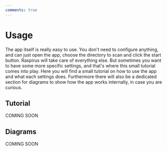 ```yaml
---
comments: true
---
```


# Usage
The app itself is really easy to use. You don't need to configure anything, and can just open the app, choose the directory to scan and click the start button. Raspirus will take care of everything else. But sometimes you want to have some more specific settings, and that's where this small tutorial comes into play. Here you will find a small tutorial on how to use the app and what each settings does. Furthermore there will also be a dedicated section for diagrams to show how the app works internally, in case you are curious.

## Tutorial
COMING SOON

## Diagrams
COMING SOON